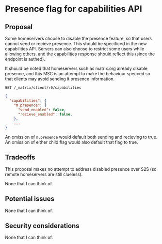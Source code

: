 # Presence flag for capabilities API

## Proposal

Some homeservers choose to disable the presence feature, so that users cannot send or recieve presence.
This should be specificed in the new capabilities API. Servers can also choose to restrict some users
while allowing others, and the capabilities response should reflect this (since the endpoint is authed).

It should be noted that homeservers such as matrix.org already disable presence, and this MSC is an attempt
to make the behaviour specced so that clients may avoid sending it presence information.

`GET /_matrix/client/r0/capabilities`

```json
{
  "capabilities": {
    "m.presence": {
      "send_enabled": false,
      "recieve_enabled": false,
    },
    ...
}
```

An omission of `m.presence` would default both sending and recieving to true. An omission of either child flag
would also default that flag to true.

## Tradeoffs

This proposal makes no attempt to address disabled presence over S2S (so remote homeservers are still
clueless).

None that I can think of.

## Potential issues

None that I can think of.

## Security considerations

None that I can think of.

